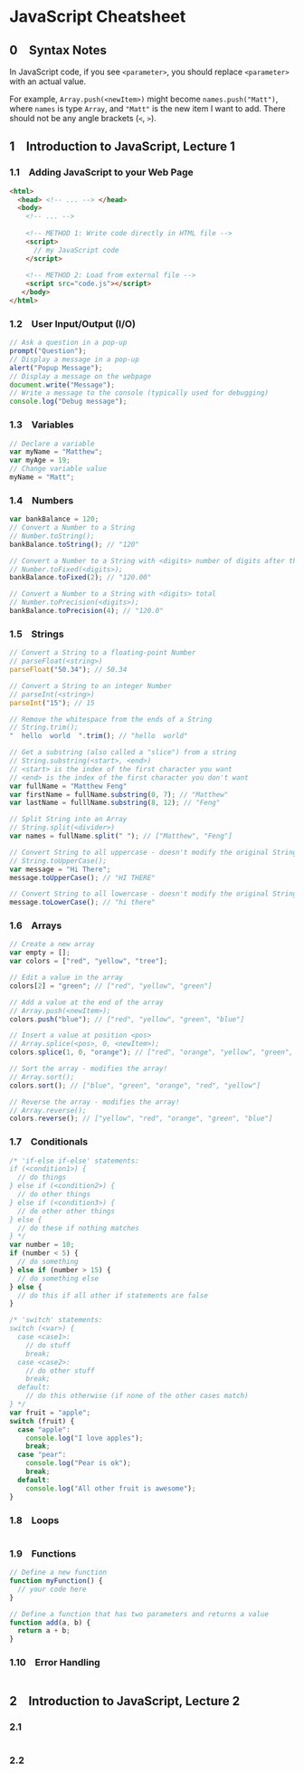 # JavaScript Cheatsheet

## 0 &ensp; Syntax Notes
In JavaScript code, if you see ``<parameter>``, you should replace ``<parameter>`` with an actual value.

For example, ``Array.push(<newItem>)`` might become ``names.push("Matt")``, where ``names`` is type ``Array``, and ``"Matt"`` is the new item I want to add. There should not be any angle brackets (`<`, `>`).

## 1 &ensp; Introduction to JavaScript, Lecture 1

### 1.1 &ensp; Adding JavaScript to your Web Page
```html
<html>
  <head> <!-- ... --> </head>
  <body>
    <!-- ... -->
    
    <!-- METHOD 1: Write code directly in HTML file -->
    <script> 
      // my JavaScript code
    </script>
    
    <!-- METHOD 2: Load from external file -->
    <script src="code.js"></script>
   </body>
</html>
```

### 1.2 &ensp; User Input/Output (I/O)
```js
// Ask a question in a pop-up
prompt("Question");
// Display a message in a pop-up
alert("Popup Message");
// Display a message on the webpage
document.write("Message");
// Write a message to the console (typically used for debugging)
console.log("Debug message");
```

### 1.3 &ensp; Variables
```js
// Declare a variable
var myName = "Matthew";
var myAge = 19;
// Change variable value
myName = "Matt";
```

### 1.4 &ensp; Numbers
```js
var bankBalance = 120;
// Convert a Number to a String
// Number.toString();
bankBalance.toString(); // "120"

// Convert a Number to a String with <digits> number of digits after the decimal, always
// Number.toFixed(<digits>);
bankBalance.toFixed(2); // "120.00"

// Convert a Number to a String with <digits> total
// Number.toPrecision(<digits>);
bankBalance.toPrecision(4); // "120.0"
```

### 1.5 &ensp; Strings
```js
// Convert a String to a floating-point Number
// parseFloat(<string>)
parseFloat("50.34"); // 50.34

// Convert a String to an integer Number
// parseInt(<string>)
parseInt("15"); // 15

// Remove the whitespace from the ends of a String
// String.trim();
"  hello  world  ".trim(); // "hello  world"

// Get a substring (also called a "slice") from a string
// String.substring(<start>, <end>)
// <start> is the index of the first character you want
// <end> is the index of the first character you don't want
var fullName = "Matthew Feng"
var firstName = fullName.substring(0, 7); // "Matthew"
var lastName = fulllName.substring(8, 12); // "Feng"

// Split String into an Array
// String.split(<divider>)
var names = fullName.split(" "); // ["Matthew", "Feng"]

// Convert String to all uppercase - doesn't modify the original String
// String.toUpperCase();
var message = "Hi There";
message.toUpperCase(); // "HI THERE"

// Convert String to all lowercase - doesn't modify the original String
message.toLowerCase(); // "hi there"
```

### 1.6 &ensp; Arrays
```js
// Create a new array
var empty = [];
var colors = ["red", "yellow", "tree"];

// Edit a value in the array
colors[2] = "green"; // ["red", "yellow", "green"]

// Add a value at the end of the array
// Array.push(<newItem>);
colors.push("blue"); // ["red", "yellow", "green", "blue"]

// Insert a value at position <pos>
// Array.splice(<pos>, 0, <newItem>);
colors.splice(1, 0, "orange"); // ["red", "orange", "yellow", "green", "blue"]

// Sort the array - modifies the array!
// Array.sort();
colors.sort(); // ["blue", "green", "orange", "red", "yellow"]

// Reverse the array - modifies the array!
// Array.reverse();
colors.reverse(); // ["yellow", "red", "orange", "green", "blue"]
```

### 1.7 &ensp; Conditionals
```js
/* 'if-else if-else' statements:
if (<condition1>) {
  // do things
} else if (<condition2>) {
  // do other things
} else if (<condition3>) {
  // do other other things
} else {
  // do these if nothing matches
} */
var number = 10;
if (number < 5) {
  // do something
} else if (number > 15) {
  // do something else
} else {
  // do this if all other if statements are false
}

/* 'switch' statements:
switch (<var>) {
  case <case1>:
    // do stuff
    break;
  case <case2>:
    // do other stuff
    break;
  default:
    // do this otherwise (if none of the other cases match)
} */
var fruit = "apple";
switch (fruit) {
  case "apple":
    console.log("I love apples");
    break;
  case "pear":
    console.log("Pear is ok");
    break;
  default:
    console.log("All other fruit is awesome");
}
```

### 1.8 &ensp; Loops
```js

```

### 1.9 &ensp; Functions
```js
// Define a new function
function myFunction() {
  // your code here
}

// Define a function that has two parameters and returns a value
function add(a, b) {
  return a + b;
}
```

### 1.10 &ensp; Error Handling
```js

```

## 2 &ensp; Introduction to JavaScript, Lecture 2

### 2.1
```
```

### 2.2
```
```
